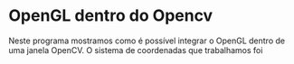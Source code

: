 # OpenGL dentro do Opencv

Neste programa mostramos como é possível integrar o OpenGL dentro de uma janela OpenCV. O sistema de coordenadas que trabalhamos foi 
